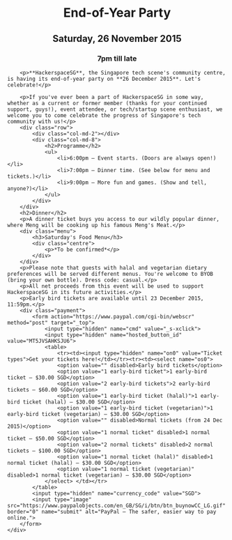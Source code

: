 <style>
	.hsg-header {
		padding: 150px;
		background-image: url('/imgs/bussorahfwl.jpg');
		background-position: 0% 50%;
	}

	.centre {
		text-align: center;        
	}

	h1, h2, h3 {
		text-align: center;
	}

	.menu {
		width: 50%;
		margin: 0 auto 20px auto;
		padding: 15px 20px;
		background-color: #eee;
		border: 2px solid;
		border-color: #eee #ccc #ccc #eee;
	}

	.payment {
		width: 50%;
		margin: 0 auto 0 auto;
		padding: 15px 20px;
		background-color: #eee;
		border: 2px solid;
		border-color: #eee #ccc #ccc #eee;
	}

	.payment td {
		font-family: Helvetica, sans-serif;
		font-size: 1.5em;
		font-weight: bold;
		text-align: center;
	}

	.payment [name=submit] {
		display: block; 
		margin: auto; 
		padding: 20px 0 0 0;
	}

	.payment table {
		margin-left: auto; 		
		margin-right: auto; 		
	}

</style>
</style>

<div class="row">
	<div class="col-md-2"></div>
	<div class="col-md-8">
		<h1>End-of-Year Party</h1>
		<h2>Saturday, 26 November 2015</h2>
		<h3>7pm till late</h3>

		<p>**HackerspaceSG**, the Singapore tech scene's community centre, is having its end-of-year party on **26 December 2015**. Let's celebrate!</p>

		<p>If you've ever been a part of HackerspaceSG in some way, whether as a current or former member (thanks for your continued support, guys!), event attendee, or tech/startup scene enthusiast, we welcome you to come celebrate the progress of Singapore's tech community with us!</p>
		<div class="row">
			<div class="col-md-2"></div>
			<div class="col-md-8">
				<h2>Programme</h2>
				<ul>
					<li>6:00pm — Event starts. (Doors are always open!)</li>
					<li>7:00pm — Dinner time. (See below for menu and tickets.)</li>
					<li>9:00pm — More fun and games. (Show and tell, anyone?)</li>
				</ul>
			</div>
		</div>
		<h2>Dinner</h2>
		<p>A dinner ticket buys you access to our wildly popular dinner, where Meng will be cooking up his famous Meng's Meat.</p>
		<div class="menu">
			<h3>Saturday's Food Menu</h3>
			<div class="centre">
				<p>*To be confirmed*</p>
			</div>
		</div>
		<p>Please note that guests with halal and vegetarian dietary preferences will be served different menus. You're welcome to BYOB (bring your own bottle). Dress code: casual.</p>
		<p>All net proceeds from this event will be used to support HackerspaceSG in its future activities.</p>
		<p>Early bird tickets are available until 23 December 2015, 11:59pm.</p>
		<div class="payment">
			<form action="https://www.paypal.com/cgi-bin/webscr" method="post" target="_top">
				<input type="hidden" name="cmd" value="_s-xclick">
				<input type="hidden" name="hosted_button_id" value="MT5JVSAHKSJU6">
				<table>
					<tr><td><input type="hidden" name="on0" value="Ticket types">Get your tickets here!</td></tr><tr><td><select name="os0">
					<option value="" disabled>Early bird tickets</option>
					<option value="1 early-bird ticket">1 early-bird ticket — $30.00 SGD</option>
					<option value="2 early-bird tickets">2 early-bird tickets — $60.00 SGD</option>
					<option value="1 early-bird ticket (halal)">1 early-bird ticket (halal) — $30.00 SGD</option>
					<option value="1 early-bird ticket (vegetarian)">1 early-bird ticket (vegetarian) — $30.00 SGD</option>
					<option value="" disabled>Normal tickets (from 24 Dec 2015)</option>
					<option value="1 normal ticket" disabled>1 normal ticket — $50.00 SGD</option>
					<option value="2 normal tickets" disabled>2 normal tickets — $100.00 SGD</option>
					<option value="1 normal ticket (halal)" disabled>1 normal ticket (halal) — $30.00 SGD</option>
					<option value="1 normal ticket (vegetarian)" disabled>1 normal ticket (vegetarian) — $30.00 SGD</option>
				</select> </td></tr>
			</table>
			<input type="hidden" name="currency_code" value="SGD">
			<input type="image" src="https://www.paypalobjects.com/en_GB/SG/i/btn/btn_buynowCC_LG.gif" border="0" name="submit" alt="PayPal – The safer, easier way to pay online.">
		</form>
	</div>
</div>
</div>